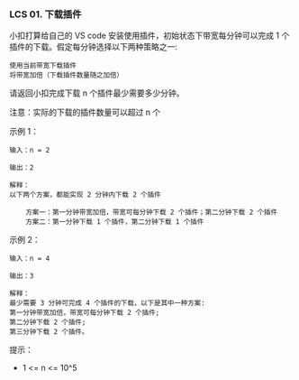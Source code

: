### LCS 01. 下载插件
小扣打算给自己的 VS code 安装使用插件，初始状态下带宽每分钟可以完成 1 个插件的下载。假定每分钟选择以下两种策略之一:

    使用当前带宽下载插件
    将带宽加倍（下载插件数量随之加倍）

请返回小扣完成下载 n 个插件最少需要多少分钟。

注意：实际的下载的插件数量可以超过 n 个

示例 1：

    输入：n = 2

    输出：2

    解释：
    以下两个方案，都能实现 2 分钟内下载 2 个插件

        方案一：第一分钟带宽加倍，带宽可每分钟下载 2 个插件；第二分钟下载 2 个插件
        方案二：第一分钟下载 1 个插件，第二分钟下载 1 个插件

示例 2：

    输入：n = 4

    输出：3

    解释：
    最少需要 3 分钟可完成 4 个插件的下载，以下是其中一种方案:
    第一分钟带宽加倍，带宽可每分钟下载 2 个插件;
    第二分钟下载 2 个插件;
    第三分钟下载 2 个插件。

提示：

* 1 <= n <= 10^5

